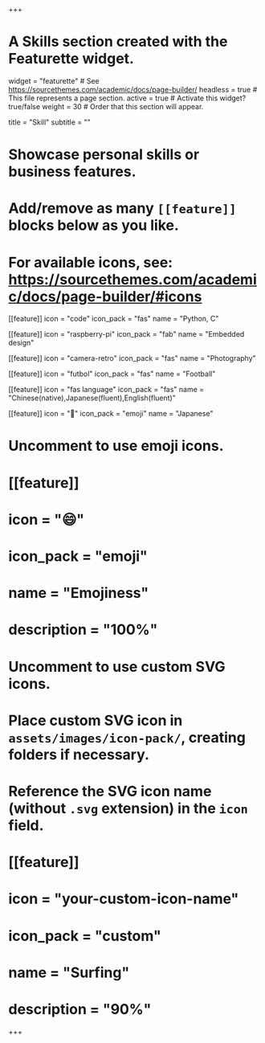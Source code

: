 +++
# A Skills section created with the Featurette widget.
widget = "featurette"  # See https://sourcethemes.com/academic/docs/page-builder/
headless = true  # This file represents a page section.
active = true  # Activate this widget? true/false
weight = 30  # Order that this section will appear.

title = "Skill"
subtitle = ""

# Showcase personal skills or business features.
# 
# Add/remove as many `[[feature]]` blocks below as you like.
# 
# For available icons, see: https://sourcethemes.com/academic/docs/page-builder/#icons

[[feature]]
  icon = "code"
  icon_pack = "fas"
  name = "Python, C"
  
[[feature]]
  icon = "raspberry-pi"
  icon_pack = "fab"
  name = "Embedded design"
  
[[feature]]
  icon = "camera-retro"
  icon_pack = "fas"
  name = "Photography"
  
[[feature]]
  icon = "futbol"
  icon_pack = "fas"
  name = "Football"
  
[[feature]]
  icon = "fas language"
  icon_pack = "fas"
  name = "Chinese(native),Japanese(fluent),English(fluent)"

[[feature]]
  icon = "🗾"
  icon_pack = "emoji"
  name = "Japanese"
  
# Uncomment to use emoji icons.
# [[feature]]
#  icon = ":smile:"
#  icon_pack = "emoji"
#  name = "Emojiness"
#  description = "100%"  

# Uncomment to use custom SVG icons.
# Place custom SVG icon in `assets/images/icon-pack/`, creating folders if necessary.
# Reference the SVG icon name (without `.svg` extension) in the `icon` field.
# [[feature]]
#  icon = "your-custom-icon-name"
#  icon_pack = "custom"
#  name = "Surfing"
#  description = "90%"

+++
